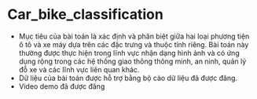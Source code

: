 # Car_bike_classification
- Mục tiêu của bài toán là xác định và phân biệt giữa hai loại phương tiện ô tô và xe máy dựa trên các đặc trưng và thuộc tính riêng. Bài toán này thường được thực hiện trong lĩnh vực nhận dạng hình ảnh và có ứng dụng rộng trong các hệ thống giao thông thông minh, an ninh, quản lý đỗ xe và các lĩnh vực liên quan khác.
- Dữ liệu của bài toán được hỗ trợ bằng bộ cào dữ liệu đã được đăng.
- Video demo đã được đăng
